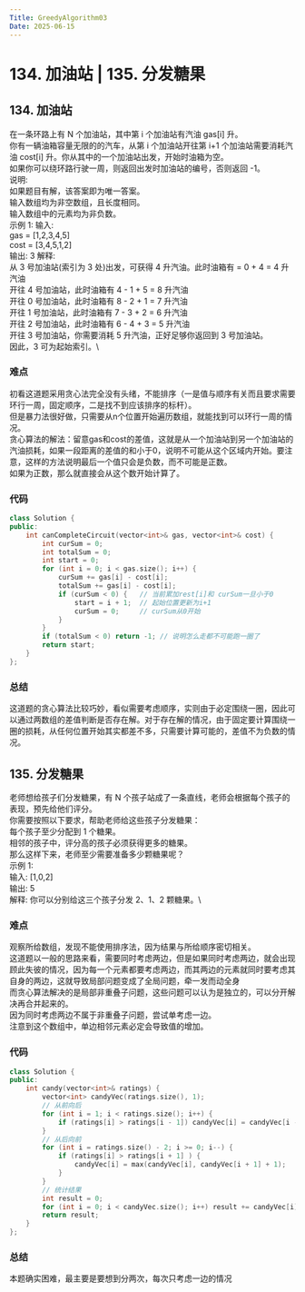 ```yaml
---
Title: GreedyAlgorithm03
Date: 2025-06-15
---
```

# 134. 加油站 | 135. 分发糖果
## 134. 加油站
在一条环路上有 N 个加油站，其中第 i 个加油站有汽油 gas[i] 升。\
你有一辆油箱容量无限的的汽车，从第 i 个加油站开往第 i+1 个加油站需要消耗汽油 cost[i] 升。你从其中的一个加油站出发，开始时油箱为空。\
如果你可以绕环路行驶一周，则返回出发时加油站的编号，否则返回 -1。\
说明:\
如果题目有解，该答案即为唯一答案。\
输入数组均为非空数组，且长度相同。\
输入数组中的元素均为非负数。\
示例 1: 输入:\
gas = [1,2,3,4,5]\
cost = [3,4,5,1,2]\
输出: 3 解释:\
从 3 号加油站(索引为 3 处)出发，可获得 4 升汽油。此时油箱有 = 0 + 4 = 4 升汽油\
开往 4 号加油站，此时油箱有 4 - 1 + 5 = 8 升汽油\
开往 0 号加油站，此时油箱有 8 - 2 + 1 = 7 升汽油\
开往 1 号加油站，此时油箱有 7 - 3 + 2 = 6 升汽油\
开往 2 号加油站，此时油箱有 6 - 4 + 3 = 5 升汽油\
开往 3 号加油站，你需要消耗 5 升汽油，正好足够你返回到 3 号加油站。\
因此，3 可为起始索引。\
### 难点
初看这道题采用贪心法完全没有头绪，不能排序（一是值与顺序有关而且要求需要环行一周，固定顺序，二是找不到应该排序的标杆）。\
但是暴力法很好做，只需要从n个位置开始遍历数组，就能找到可以环行一周的情况。\
贪心算法的解法：留意gas和cost的差值，这就是从一个加油站到另一个加油站的汽油损耗，如果一段距离的差值的和小于0，说明不可能从这个区域内开始。要注意，这样的方法说明最后一个值只会是负数，而不可能是正数。\
如果为正数，那么就直接会从这个数开始计算了。
### 代码
~~~C++
class Solution {
public:
    int canCompleteCircuit(vector<int>& gas, vector<int>& cost) {
        int curSum = 0;
        int totalSum = 0;
        int start = 0;
        for (int i = 0; i < gas.size(); i++) {
            curSum += gas[i] - cost[i];
            totalSum += gas[i] - cost[i];
            if (curSum < 0) {   // 当前累加rest[i]和 curSum一旦小于0
                start = i + 1;  // 起始位置更新为i+1
                curSum = 0;     // curSum从0开始
            }
        }
        if (totalSum < 0) return -1; // 说明怎么走都不可能跑一圈了
        return start;
    }
};
~~~
### 总结
这道题的贪心算法比较巧妙，看似需要考虑顺序，实则由于必定围绕一圈，因此可以通过两数组的差值判断是否存在解。对于存在解的情况，由于固定要计算围绕一圈的损耗，从任何位置开始其实都差不多，只需要计算可能的，差值不为负数的情况。
## 135. 分发糖果
老师想给孩子们分发糖果，有 N 个孩子站成了一条直线，老师会根据每个孩子的表现，预先给他们评分。\
你需要按照以下要求，帮助老师给这些孩子分发糖果：\
每个孩子至少分配到 1 个糖果。\
相邻的孩子中，评分高的孩子必须获得更多的糖果。\
那么这样下来，老师至少需要准备多少颗糖果呢？\
示例 1:\
输入: [1,0,2]\
输出: 5\
解释: 你可以分别给这三个孩子分发 2、1、2 颗糖果。\
### 难点
观察所给数组，发现不能使用排序法，因为结果与所给顺序密切相关。\
这道题以一般的思路来看，需要同时考虑两边，但是如果同时考虑两边，就会出现顾此失彼的情况，因为每一个元素都要考虑两边，而其两边的元素就同时要考虑其自身的两边，这就导致局部问题变成了全局问题，牵一发而动全身\
而贪心算法解决的是局部非重叠子问题，这些问题可以认为是独立的，可以分开解决再合并起来的。\
因为同时考虑两边不属于非重叠子问题，尝试单考虑一边。\
注意到这个数组中，单边相邻元素必定会导致值的增加。
### 代码
~~~C++
class Solution {
public:
    int candy(vector<int>& ratings) {
        vector<int> candyVec(ratings.size(), 1);
        // 从前向后
        for (int i = 1; i < ratings.size(); i++) {
            if (ratings[i] > ratings[i - 1]) candyVec[i] = candyVec[i - 1] + 1;
        }
        // 从后向前
        for (int i = ratings.size() - 2; i >= 0; i--) {
            if (ratings[i] > ratings[i + 1] ) {
                candyVec[i] = max(candyVec[i], candyVec[i + 1] + 1);
            }
        }
        // 统计结果
        int result = 0;
        for (int i = 0; i < candyVec.size(); i++) result += candyVec[i];
        return result;
    }
};
~~~
### 总结
本题确实困难，最主要是要想到分两次，每次只考虑一边的情况
